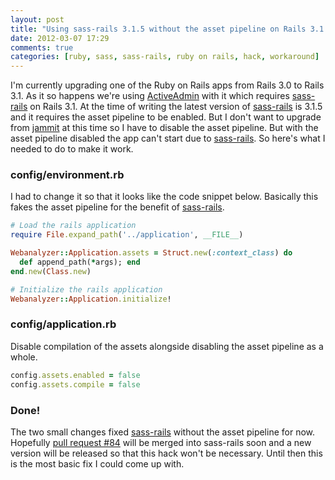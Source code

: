 ```yaml
---
layout: post
title: "Using sass-rails 3.1.5 without the asset pipeline on Rails 3.1.4"
date: 2012-03-07 17:29
comments: true
categories: [ruby, sass, sass-rails, ruby on rails, hack, workaround]
---
```

I'm currently upgrading one of the Ruby on Rails apps from Rails 3.0 to Rails 3.1. As it so happens we're using [ActiveAdmin](http://activeadmin.info/) with it which requires [sass-rails](https://github.com/rails/sass-rails) on Rails 3.1. At the time of writing the latest version of [sass-rails](https://github.com/rails/sass-rails) is 3.1.5 and it requires the asset pipeline to be enabled. But I don't want to upgrade from [jammit](http://documentcloud.github.com/jammit/) at this time so I have to disable the asset pipeline. But with the asset pipeline disabled the app can't start due to [sass-rails](https://github.com/rails/sass-rails). So here's what I needed to do to make it work.

### config/environment.rb

I had to change it so that it looks like the code snippet below. Basically this fakes the asset pipeline for the benefit of [sass-rails](https://github.com/rails/sass-rails).

```ruby
# Load the rails application
require File.expand_path('../application', __FILE__)

Webanalyzer::Application.assets = Struct.new(:context_class) do
  def append_path(*args); end
end.new(Class.new)

# Initialize the rails application
Webanalyzer::Application.initialize!
```

### config/application.rb

Disable compilation of the assets alongside disabling the asset pipeline as a whole.

```ruby
config.assets.enabled = false
config.assets.compile = false
```

### Done!

The two small changes fixed [sass-rails](https://github.com/rails/sass-rails) without the asset pipeline for now. Hopefully [pull request #84](https://github.com/rails/sass-rails/pull/84) will be merged into sass-rails soon and a new version will be released so that this hack won't be necessary. Until then this is the most basic fix I could come up with.